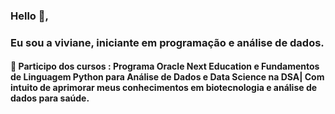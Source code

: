 ### Hello 👋,
### Eu sou a viviane, iniciante em programação e análise de dados.
#### 🌱 Participo dos cursos : Programa Oracle Next Education e Fundamentos de Linguagem Python para Análise de Dados e Data Science na DSA|  Com intuito de aprimorar meus conhecimentos em biotecnologia e análise de dados para saúde. 

 
